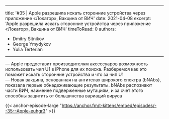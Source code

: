 
---
title: '#35 | Apple разрешила искать сторонние устройства через приложение «Локатор», Вакцина от ВИЧ'
date: 2021-04-08
excerpt: 'Apple разрешила искать сторонние устройства через приложение «Локатор», Вакцина от ВИЧ'
timeToRead: 0
authors:
  - Dmitry Sitnikov
  - George Ymydykov
  - Yulia Terterian
---

— Apple предоставит производителям аксессуаров возможность использовать чип U1 в iPhone для их поиска. Разберемся как это поможет искать сторонние устройства и что за чип U1<br/>
— Новая вакцина, основанная на антителах широкого спектра (bNAbs), показала первые обнадеживающие результаты. bNAbs распознают части ВИЧ, наименее подверженные мутациям, и за счет этого способны защитить от большинства вариаций вируса

{{< anchor-episode-large "https://anchor.fm/t-kittens/embed/episodes/--35--Apple-euhgr3" >}}
